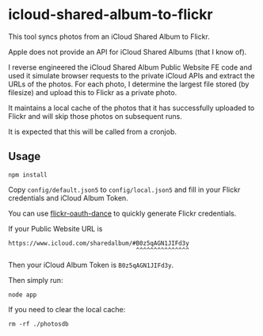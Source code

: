 # icloud-shared-album-to-flickr

This tool syncs photos from an iCloud Shared Album to Flickr.

Apple does not provide an API for iCloud Shared Albums (that I know of).

I reverse engineered the iCloud Shared Album Public Website FE code and used it simulate browser requests to the private iCloud APIs and extract the URLs of the photos. For each photo, I determine the largest file stored (by filesize) and upload this to Flickr as a private photo.

It maintains a local cache of the photos that it has successfully uploaded to Flickr and will skip those photos on subsequent runs.

It is expected that this will be called from a cronjob.

## Usage

```
npm install
```

Copy `config/default.json5` to `config/local.json5` and fill in your Flickr credentials and iCloud Album Token.

You can use [flickr-oauth-dance](https://www.npmjs.com/package/flickr-oauth-dance) to quickly generate Flickr credentials.

If your Public Website URL is

```
https://www.icloud.com/sharedalbum/#B0z5qAGN1JIFd3y
                                    ^^^^^^^^^^^^^^^
```

Then your iCloud Album Token is `B0z5qAGN1JIFd3y`.

Then simply run:

```
node app
```

If you need to clear the local cache:

```
rm -rf ./photosdb
```